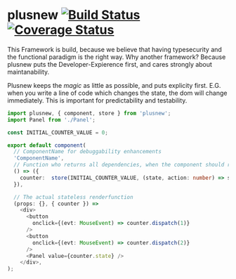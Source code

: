 # plusnew [![Build Status](https://api.travis-ci.org/plusnew/plusnew.svg?branch=master)](https://travis-ci.org/plusnew/plusnew) [![Coverage Status](https://coveralls.io/repos/github/plusnew/plusnew/badge.svg?branch=master)](https://coveralls.io/github/plusnew/plusnew)

This Framework is build, because we believe that having typesecurity and the functional paradigm is the right way.
Why another framework? Because plusnew puts the Developer-Expierence first, and cares strongly about maintanability.

Plusnew keeps the *magic* as little as possible, and puts explicity first.
E.G. when you write a line of code which changes the state, the dom will change immediately. This is important for predictability and testability.

```ts
import plusnew, { component, store } from 'plusnew';
import Panel from './Panel';

const INITIAL_COUNTER_VALUE = 0;

export default component(
  // ComponentName for debuggability enhancements
  'ComponentName',
  // Function who returns all dependencies, when the component should rerender
  () => ({
    counter:  store(INITIAL_COUNTER_VALUE, (state, action: number) => state + action)
  }),

  // The actual stateless renderfunction
  (props: {}, { counter }) =>
    <div>
      <button
        onclick={(evt: MouseEvent) => counter.dispatch(1)}
      />
      <button
        onclick={(evt: MouseEvent) => counter.dispatch(2)}
      />
      <Panel value={counter.state} />
    </div>,
);

```
